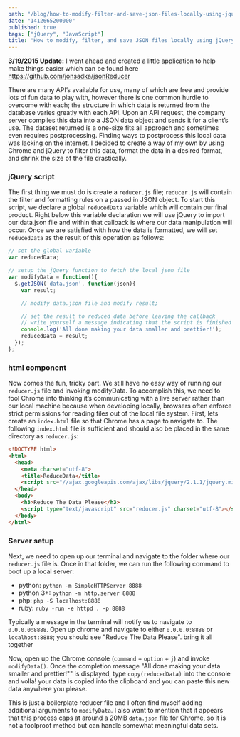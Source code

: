 ```yaml
---
path: "/blog/how-to-modify-filter-and-save-json-files-locally-using-jquery"
date: "1412665200000"
published: true
tags: ["jQuery", "JavaScript"]
title: "How to modify, filter, and save JSON files locally using jQuery"
---
```


**3/19/2015 Update:** I went ahead and created a little application to help make things easier which can be found here https://github.com/jonsadka/jsonReducer

There are many API’s available for use, many of which are free and provide lots of fun data to play with, however there is one common hurdle to overcome with each; the structure in which data is returned from the database varies greatly with each API. Upon an API request, the company server compiles this data into a JSON data object and sends it for a client’s use. The dataset returned is a one-size fits all approach and sometimes even requires postprocessing. Finding ways to postprocess this local data was lacking on the internet. I decided to create a way of my own by using Chrome and jQuery to filter this data, format the data in a desired format, and shrink the size of the file drastically.

### jQuery script

The first thing we must do is create a `reducer.js` file; `reducer.js` will contain the filter and formatting rules on a passed in JSON object. To start this script, we declare a global `reducedData` variable which will contain our final product. Right below this variable declaration we will use jQuery to import our data.json file and within that callback is where our data manipulation will occur. Once we are satisfied with how the data is formatted, we will set `reducedData` as the result of this operation as follows:

```javascript
// set the global variable
var reducedData;

// setup the jQuery function to fetch the local json file
var modifyData = function(){
  $.getJSON('data.json', function(json){
    var result;

    // modify data.json file and modify result;

    // set the result to reduced data before leaving the callback
    // write yourself a message indicating that the script is finished
    console.log('All done making your data smaller and prettier!');
    reducedData = result;
  });
};
```

### html component

Now comes the fun, tricky part. We still have no easy way of running our `reducer.js` file and invoking modifyData. To accomplish this, we need to fool Chrome into thinking it’s communicating with a live server rather than our local machine because when developing locally, browsers often enforce strict permissions for reading files out of the local file system. First, lets create an `index.html` file so that Chrome has a page to navigate to. The following `index.html` file is sufficient and should also be placed in the same directory as `reducer.js`:

```html
<!DOCTYPE html>
<html>
  <head>
    <meta charset="utf-8">
    <title>ReduceData</title>
    <script src="//ajax.googleapis.com/ajax/libs/jquery/2.1.1/jquery.min.js"></script>
  </head>
  <body>
    <h3>Reduce The Data Please</h3>
    <script type="text/javascript" src="reducer.js" charset="utf-8"></script>
  </body>
</html>
```

### Server setup

Next, we need to open up our terminal and navigate to the folder where our `reducer.js` file is. Once in that folder, we can run the following command to boot up a local server:

- python: `python -m SimpleHTTPServer 8888`
- python 3+: `python -m http.server 8888`
- php: `php -S localhost:8888`
- ruby: `ruby -run -e httpd . -p 8888`

Typically a message in the terminal will notify us to navigate to `0.0.0.0:8888`. Open up chrome and navigate to either `0.0.0.0:8888` or `localhost:8888`; you should see "Reduce The Data Please".
bring it all together

Now, open up the Chrome console (`command` + `option` + `j`) and invoke `modifyData()`. Once the completion message "All done making your data smaller and prettier!"" is displayed, type `copy(reducedData)` into the console and volla! your data is copied into the clipboard and you can paste this new data anywhere you please.

This is just a boilerplate reducer file and I often find myself adding additional arguments to `modifyData`. I also want to mention that it appears that this process caps at around a 20MB `data.json` file for Chrome, so it is not a foolproof method but can handle somewhat meaningful data sets.

